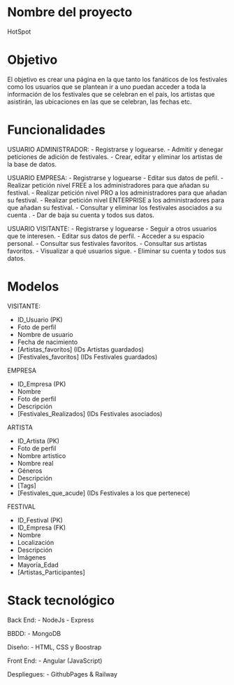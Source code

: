 # Nombre del proyecto

HotSpot

# Objetivo

El objetivo es crear una página en la que tanto los fanáticos de los festivales como los usuarios que se plantean ir a uno 
puedan acceder a toda la información de los festivales que se celebran en el país, los artistas que asistirán, las ubicaciones 
en las que se celebran, las fechas etc. 

# Funcionalidades

USUARIO ADMINISTRADOR:
    - Registrarse y loguearse.
    - Admitir y denegar peticiones de adición de festivales.
    - Crear, editar y eliminar los artistas de la base de datos.

USUARIO EMPRESA:
    - Registrarse y loguearse
    - Editar sus datos de pefil.
    - Realizar petición nivel FREE a los administradores para que añadan su festival.
    - Realizar petición nivel PRO a los administradores para que añadan su festival.
    - Realizar petición nivel ENTERPRISE a los administradores para que añadan su festival.
    - Consultar y eliminar los festivales asociados a su cuenta .
    - Dar de baja su cuenta y todos sus datos.

USUARIO VISITANTE: 
    - Registrarse y loguearse
    - Seguir a otros usuarios que te interesen.
    - Editar sus datos de perfil.
    - Acceder a su espacio personal.
        - Consultar sus festivales favoritos.
        - Consultar sus artistas favoritos.
        - Visualizar a qué usuarios sigue.
    - Eliminar su cuenta y todos sus datos.

# Modelos

VISITANTE: 
- ID_Usuario (PK)
- Foto de perfil
- Nombre de usuario
- Fecha de nacimiento
- [Artistas_favoritos] (IDs Artistas guardados)
- [Festivales_favoritos] (IDs Festivales guardados)

EMPRESA 
- ID_Empresa (PK)
- Nombre
- Foto de perfil
- Descripción
- [Festivales_Realizados] (IDs Festivales asociados)

ARTISTA
- ID_Artista (PK)
- Foto de perfil
- Nombre artistico
- Nombre real
- Géneros
- Descripción
- [Tags]
- [Festivales_que_acude] (IDs Festivales a los que pertenece)

FESTIVAL
- ID_Festival (PK)
- ID_Empresa (FK)
- Nombre
- Localización
- Descripción
- Imágenes
- Mayoría_Edad
- [Artistas_Participantes]

# Stack tecnológico

Back End: - NodeJs - Express

BBDD: - MongoDB

Diseño: - HTML, CSS y Boostrap

Front End: - Angular (JavaScript)

Despliegues: - GithubPages & Railway
